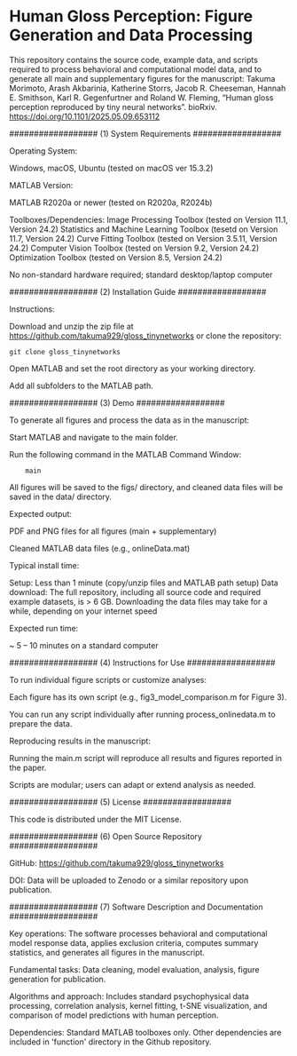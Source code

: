 # Human Gloss Perception: Figure Generation and Data Processing
This repository contains the source code, example data, and scripts required to process behavioral and computational model data, and to generate all main and supplementary figures for the manuscript: Takuma Morimoto, Arash Akbarinia, Katherine Storrs, Jacob R. Cheeseman, Hannah E. Smithson, Karl R. Gegenfurtner and Roland W. Fleming, “Human gloss perception reproduced by tiny neural networks”. bioRxiv. https://doi.org/10.1101/2025.05.09.653112

################## (1) System Requirements ##################

Operating System:

Windows, macOS, Ubuntu (tested on macOS ver 15.3.2)

MATLAB Version:

MATLAB R2020a or newer (tested on R2020a, R2024b)

Toolboxes/Dependencies:
Image Processing Toolbox (tested on Version 11.1, Version 24.2)
Statistics and Machine Learning Toolbox (tesetd on Version 11.7, Version 24.2)
Curve Fitting Toolbox (tested on Version 3.5.11, Version 24.2)
Computer Vision Toolbox (tested on Version 9.2, Version 24.2)
Optimization Toolbox (tested on Version 8.5, Version 24.2)

No non-standard hardware required; standard desktop/laptop computer

################## (2) Installation Guide ##################

Instructions:

Download and unzip the zip file at https://github.com/takuma929/gloss_tinynetworks or clone the repository:

	git clone gloss_tinynetworks

Open MATLAB and set the root directory as your working directory.

Add all subfolders to the MATLAB path.

################## (3) Demo ##################

To generate all figures and process the data as in the manuscript:

Start MATLAB and navigate to the main folder.

Run the following command in the MATLAB Command Window:

    	main

All figures will be saved to the figs/ directory, and cleaned data files will be saved in the data/ directory.

Expected output:

PDF and PNG files for all figures (main + supplementary)

Cleaned MATLAB data files (e.g., onlineData.mat)

Typical install time:

Setup: Less than 1 minute (copy/unzip files and MATLAB path setup)
Data download: The full repository, including all source code and required example datasets, is > 6 GB.
Downloading the data files may take for a while, depending on your internet speed

Expected run time: 

~ 5 – 10 minutes on a standard computer

################## (4) Instructions for Use ##################

To run individual figure scripts or customize analyses:

Each figure has its own script (e.g., fig3_model_comparison.m for Figure 3).

You can run any script individually after running process_onlinedata.m to prepare the data.

Reproducing results in the manuscript:

Running the main.m script will reproduce all results and figures reported in the paper.

Scripts are modular; users can adapt or extend analysis as needed.

################## (5) License ##################

This code is distributed under the MIT License.

################## (6) Open Source Repository ##################

GitHub: https://github.com/takuma929/gloss_tinynetworks

DOI: Data will be uploaded to Zenodo or a similar repository upon publication.

################## (7) Software Description and Documentation ##################

Key operations:
The software processes behavioral and computational model response data, applies exclusion criteria, computes summary statistics, and generates all figures in the manuscript.

Fundamental tasks:
Data cleaning, model evaluation, analysis, figure generation for publication.

Algorithms and approach:
Includes standard psychophysical data processing, correlation analysis, kernel fitting, t-SNE visualization, and comparison of model predictions with human perception.

Dependencies:
Standard MATLAB toolboxes only. Other dependencies are included in 'function' directory in the Github repository.